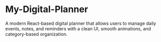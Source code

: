 # My-Digital-Planner
A modern React-based digital planner that allows users to manage daily events, notes, and reminders with a clean UI, smooth animations, and category-based organization.
